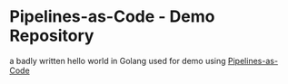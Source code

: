 # Pipelines-as-Code - Demo Repository

a badly written hello world in Golang used for demo using [Pipelines-as-Code](https://pipelinesascode.com)

